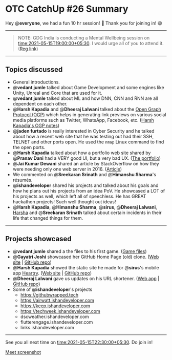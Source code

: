 # OTC CatchUp #26 Summary

Hey @**everyone**, we had a fun 10 hr session! :tada:
Thank you for joining in! :smiley:

---

> NOTE: GDG India is conducting a Mental Wellbeing session on <time:2021-05-15T19:00:00+05:30>. I would urge all of you to attend it. ([Reg link](https://twitter.com/GDGIndia/status/1392004342186528769))

---

## Topics discussed

- General introductions.
- @**vedant jumle** talked about Game Development and some engines like Unity, Unreal and Core that are used for it.
- @**vedant jumle** talked about ML and how DNN, CNN and RNN are all dependent on each other.
- @**Harsh Kapadia** and @**Dheeraj Lalwani** talked about the [Open Graph Protocol (OGP)](https://ogp.me/) which helps in generating link previews on various social media platforms such as Twitter, WhatsApp, Facebook, etc. ([Harsh Kapadia's OGP notes](https://github.com/HarshKapadia2/web-dev/blob/main/resources.md#:~:text=OGP))
- @**jaden furtado** is really interested in Cyber Security and he talked about how a recent web site that he was testing out had their SSH, TELNET and other ports open. He used the `nmap` Linux command to find the open ports.
- @**Harsh Kapadia** talked about how a portfolio web site shared by @**Pranav Dani** had a VERY good UI, but a very bad UX. ([The portfolio](http://benmingo.com))
- @**Jai Kumar Dewani** shared an article by StackOverflow on how they were needing only one web server in 2016. ([Article](https://nickcraver.com/blog/2016/02/17/stack-overflow-the-architecture-2016-edition/))
- We commented on @**Sreekaran Srinath** and @**Himanshu Sharma**'s résumés.
- @**ishandeveloper** shared his projects and talked about his goals and how he plans out his projects from an idea PoV. He showcased a LOT of his projects as well, which left all of speechless. He has GREAT hackathon projects! Such well thought out ideas!
- @**Harsh Kapadia**, @**Himanshu Sharma**, @**sirus**, @**Dheeraj Lalwani**, [Harsha](https://www.linkedin.com/in/sriharshareddymadireddy/) and  @**Sreekaran Srinath** talked about certain incidents in their life that changed things for them.

---

## Projects showcased

- @**vedant jumle** shared a the files to his first game. ([Game files](https://drive.google.com/file/d/1l0NbPBm9byKi7P65Sl0R5tDJuq9koXN4/view?usp=sharing))
- @**Gayatri Joshi** showcased her GitHub Home Page (old) clone. ([Web site](https://gayatrivjoshi.github.io/github-home-page-clone/) | [GitHub repo](https://github.com/gayatrivjoshi/github-home-page-clone))
- @**Harsh Kapadia** showed the static site he made for @**sirus**'s mobile app [Heartry](https://app.heartry.tk/). ([Web site](https://www.heartry.tk/) | [GitHub repo](https://github.com/SirusCodes/Heartry/tree/gh-pages))
- @**Dheeraj Lalwani** gave us updates on his URL shortener. ([Web app](https://kata-flask.herokuapp.com/) | [GitHub repo](https://github.com/dheerajdlalwani/url-shortener))
- Some of @**ishandeveloper**'s projects
   - https://githubwrapped.tech
   - https://airwatt.ishandeveloper.com
   - https://keep.ishandeveloper.com
   - https://techweek.ishandeveloper.com
   - dscweather.ishandeveloper.com
   - flutterengage.ishandeveloper.com
   - links.ishandeveloper.com

---

See you all next time on  <time:2021-05-15T22:30:00+05:30>. 
Do join in!

[Meet screenshot](/user_uploads/29573/qWMJlstC24sS_n_YHAG1EjOo/msedge_8WRjfS2X2Q.jpg)